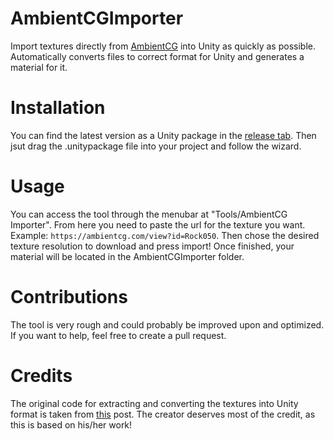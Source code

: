 # AmbientCGImporter
Import textures directly from [AmbientCG](https://ambientcg.com/) into Unity as quickly as possible. Automatically converts files to correct format for Unity and generates a material for it.

# Installation
You can find the latest version as a Unity package in the [release tab](https://github.com/agroth01/AmbientCGImporter/releases/tag/Unity). Then jsut drag the .unitypackage file into your project and follow the wizard.

# Usage
You can access the tool through the menubar at "Tools/AmbientCG Importer". From here you need to paste the url for the texture you want. Example: `https://ambientcg.com/view?id=Rock050`. Then chose the desired texture resolution to download and press import! Once finished, your material will be located in the AmbientCGImporter folder.

# Contributions
The tool is very rough and could probably be improved upon and optimized. If you want to help, feel free to create a pull request.

# Credits
The original code for extracting and converting the textures into Unity format is taken from [this](https://forum.unity.com/threads/free-ambientcg-to-unity-texture-converter-1500-free-pbr-materials.1219455/) post. The creator deserves most of the credit, as this is based on his/her work!
